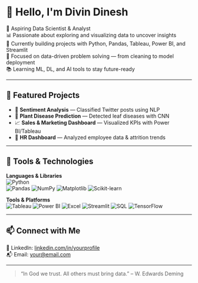 # 👋 Hello, I'm Divin Dinesh

🎯 Aspiring Data Scientist & Analyst  
📊 Passionate about exploring and visualizing data to uncover insights  
🚀 Currently building projects with Python, Pandas, Tableau, Power BI, and Streamlit  
🧠 Focused on data-driven problem solving — from cleaning to model deployment  
📚 Learning ML, DL, and AI tools to stay future-ready

---

## 📌 Featured Projects

- 💬 **Sentiment Analysis** — Classified Twitter posts using NLP  
- 🌿 **Plant Disease Prediction** — Detected leaf diseases with CNN  
- 📈 **Sales & Marketing Dashboard** — Visualized KPIs with Power BI/Tableau  
- 👥 **HR Dashboard** — Analyzed employee data & attrition trends

---

## 🧰 Tools & Technologies

**Languages & Libraries**  
![Python](https://img.shields.io/badge/Python-3776AB?style=flat&logo=python&logoColor=white)  
![Pandas](https://img.shields.io/badge/Pandas-150458?style=flat&logo=pandas&logoColor=white)
![NumPy](https://img.shields.io/badge/NumPy-013243?style=flat&logo=numpy&logoColor=white)
![Matplotlib](https://img.shields.io/badge/Matplotlib-11557C?style=flat)
![Scikit-learn](https://img.shields.io/badge/Scikit--Learn-F7931E?style=flat&logo=scikit-learn&logoColor=white)

**Tools & Platforms**  
![Tableau](https://img.shields.io/badge/Tableau-E97627?style=flat&logo=Tableau&logoColor=white)
![Power BI](https://img.shields.io/badge/PowerBI-F2C811?style=flat&logo=powerbi&logoColor=black)
![Excel](https://img.shields.io/badge/Microsoft_Excel-217346?style=flat&logo=microsoft-excel&logoColor=white)
![Streamlit](https://img.shields.io/badge/Streamlit-FF4B4B?style=flat&logo=streamlit&logoColor=white)
![SQL](https://img.shields.io/badge/SQL-4479A1?style=flat&logo=mysql&logoColor=white)
![TensorFlow](https://img.shields.io/badge/TensorFlow-FF6F00?style=flat&logo=TensorFlow&logoColor=white)

---

## 📫 Connect with Me

🔗 LinkedIn: [linkedin.com/in/yourprofile](#)  
📬 Email: [your@email.com](#)

---

> “In God we trust. All others must bring data.” – W. Edwards Deming
